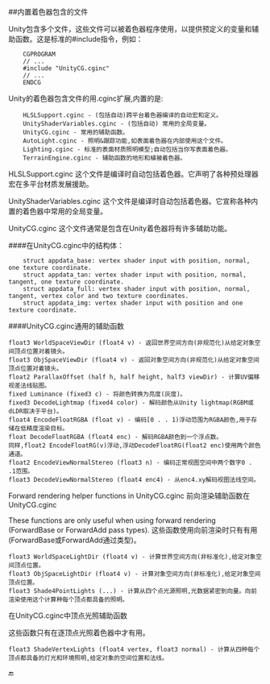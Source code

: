 ##内置着色器包含的文件

Unity包含多个文件，这些文件可以被着色器程序使用，以提供预定义的变量和辅助函数。这是标准的#include指令，例如：

```
    CGPROGRAM
    // ...
    #include "UnityCG.cginc"
    // ...
    ENDCG
```

Unity的着色器包含文件的用.cginc扩展,内置的是:

```
    HLSLSupport.cginc - (包括自动)跨平台着色器编译的自动宏和定义。	
    UnityShaderVariables.cginc - (包括自动) 常用的全局变量。
    UnityCG.cginc - 常用的辅助函数。
    AutoLight.cginc - 照明&跟踪功能,如表面着色器在内部使用这个文件。
    Lighting.cginc - 标准的表面材质照明模型;自动包括当你写表面着色器。
    TerrainEngine.cginc - 辅助函数的地形和植被着色器。
```

HLSLSupport.cginc
这个文件是编译时自动包括着色器。它声明了各种预处理器宏在多平台材质发展援助。

UnityShaderVariables.cginc
这个文件是编译时自动包括着色器。它宣称各种内置的着色器中常用的全局变量。

UnityCG.cginc
这个文件通常是包含在Unity着色器将有许多辅助功能。

####在UnityCG.cginc中的结构体：

		struct appdata_base: vertex shader input with position, normal, one texture coordinate.
		struct appdata_tan: vertex shader input with position, normal, tangent, one texture coordinate.
		struct appdata_full: vertex shader input with position, normal, tangent, vertex color and two texture coordinates.
		struct appdata_img: vertex shader input with position and one texture coordinate.

####UnityCG.cginc通用的辅助函数

    float3 WorldSpaceViewDir (float4 v) - 返回世界空间方向(非规范化)从给定对象空间顶点位置对着镜头。
    float3 ObjSpaceViewDir (float4 v) - 返回对象空间方向(非规范化)从给定对象空间顶点位置对着镜头。
    float2 ParallaxOffset (half h, half height, half3 viewDir) - 计算UV偏移视差法线贴图。
    fixed Luminance (fixed3 c) - 将颜色转换为亮度(灰度)。
    fixed3 DecodeLightmap (fixed4 color) - 解码颜色从Unity lightmap(RGBM或dLDR取决于平台)。
    float4 EncodeFloatRGBA (float v) - 编码[0 . . 1)浮动范围为RGBA颜色,用于存储在低精度渲染目标。
    float DecodeFloatRGBA (float4 enc) - 解码RGBA颜色到一个浮点数。
    同样,float2 EncodeFloatRG(v)浮动,浮动DecodeFloatRG(float2 enc)使用两个颜色通道。
    float2 EncodeViewNormalStereo (float3 n) - 编码正常视图空间中两个数字0 . .1范围。
    float3 DecodeViewNormalStereo (float4 enc4) - 从enc4.xy解码视图法线空间。

Forward rendering helper functions in UnityCG.cginc
前向渲染辅助函数在UnityCG.cginc

These functions are only useful when using forward rendering (ForwardBase or ForwardAdd pass types).
这些函数使用向前渲染时只有有用(ForwardBase或ForwardAdd通过类型)。

    float3 WorldSpaceLightDir (float4 v) - 计算世界空间方向(非标准化),给定对象空间顶点位置。
    float3 ObjSpaceLightDir (float4 v) - 计算对象空间方向(非标准化),给定对象空间顶点位置。
    float3 Shade4PointLights (...) - 计算从四个点光源照明,光数据紧密到向量。向前渲染使用这个计算种每个顶点都具备的照明。

在UnityCG.cginc中顶点光照辅助函数

这些函数只有在逐顶点光照着色器中才有用。

    float3 ShadeVertexLights (float4 vertex, float3 normal) - 计算从四种每个顶点都具备的灯光和环境照明,给定对象的空间位置和法线。



🔚




